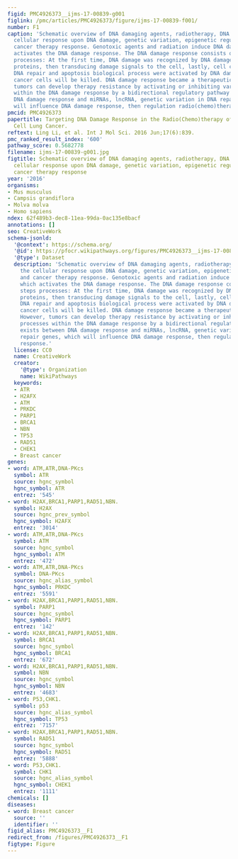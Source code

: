 ```yaml
---
figid: PMC4926373__ijms-17-00839-g001
figlink: /pmc/articles/PMC4926373/figure/ijms-17-00839-f001/
number: F1
caption: 'Schematic overview of DNA damaging agents, radiotherapy, DNA damage, the
  cellular response upon DNA damage, genetic variation, epigenetic regulation and
  cancer therapy response. Genotoxic agents and radiation induce DNA damage, which
  activates the DNA damage response. The DNA damage response consists of three steps
  processes: At the first time, DNA damage was recognized by DNA damage association
  proteins, then transducing damage signals to the cell, lastly, cell cycle arrest,
  DNA repair and apoptosis biological process were activated by DNA damage. Thus,
  cancer cells will be killed. DNA damage response became a therapeutic target. However,
  tumors can develop therapy resistance by activating or inhibiting various processes
  within the DNA damage response by a bidirectional regulatory pathway exists between
  DNA damage response and miRNAs, lncRNA, genetic variation in DNA repair genes, which
  will influence DNA damage response, then regulation radio(chemo)therapy response.'
pmcid: PMC4926373
papertitle: Targeting DNA Damage Response in the Radio(Chemo)therapy of Non-Small
  Cell Lung Cancer.
reftext: Ling Li, et al. Int J Mol Sci. 2016 Jun;17(6):839.
pmc_ranked_result_index: '600'
pathway_score: 0.5682778
filename: ijms-17-00839-g001.jpg
figtitle: Schematic overview of DNA damaging agents, radiotherapy, DNA damage, the
  cellular response upon DNA damage, genetic variation, epigenetic regulation and
  cancer therapy response
year: '2016'
organisms:
- Mus musculus
- Campsis grandiflora
- Molva molva
- Homo sapiens
ndex: 62f489b3-dec8-11ea-99da-0ac135e8bacf
annotations: []
seo: CreativeWork
schema-jsonld:
  '@context': https://schema.org/
  '@id': https://pfocr.wikipathways.org/figures/PMC4926373__ijms-17-00839-g001.html
  '@type': Dataset
  description: 'Schematic overview of DNA damaging agents, radiotherapy, DNA damage,
    the cellular response upon DNA damage, genetic variation, epigenetic regulation
    and cancer therapy response. Genotoxic agents and radiation induce DNA damage,
    which activates the DNA damage response. The DNA damage response consists of three
    steps processes: At the first time, DNA damage was recognized by DNA damage association
    proteins, then transducing damage signals to the cell, lastly, cell cycle arrest,
    DNA repair and apoptosis biological process were activated by DNA damage. Thus,
    cancer cells will be killed. DNA damage response became a therapeutic target.
    However, tumors can develop therapy resistance by activating or inhibiting various
    processes within the DNA damage response by a bidirectional regulatory pathway
    exists between DNA damage response and miRNAs, lncRNA, genetic variation in DNA
    repair genes, which will influence DNA damage response, then regulation radio(chemo)therapy
    response.'
  license: CC0
  name: CreativeWork
  creator:
    '@type': Organization
    name: WikiPathways
  keywords:
  - ATR
  - H2AFX
  - ATM
  - PRKDC
  - PARP1
  - BRCA1
  - NBN
  - TP53
  - RAD51
  - CHEK1
  - Breast cancer
genes:
- word: ATM,ATR,DNA-PKcs
  symbol: ATR
  source: hgnc_symbol
  hgnc_symbol: ATR
  entrez: '545'
- word: H2AX,BRCA1,PARP1,RAD51,NBN.
  symbol: H2AX
  source: hgnc_prev_symbol
  hgnc_symbol: H2AFX
  entrez: '3014'
- word: ATM,ATR,DNA-PKcs
  symbol: ATM
  source: hgnc_symbol
  hgnc_symbol: ATM
  entrez: '472'
- word: ATM,ATR,DNA-PKcs
  symbol: DNA-PKcs
  source: hgnc_alias_symbol
  hgnc_symbol: PRKDC
  entrez: '5591'
- word: H2AX,BRCA1,PARP1,RAD51,NBN.
  symbol: PARP1
  source: hgnc_symbol
  hgnc_symbol: PARP1
  entrez: '142'
- word: H2AX,BRCA1,PARP1,RAD51,NBN.
  symbol: BRCA1
  source: hgnc_symbol
  hgnc_symbol: BRCA1
  entrez: '672'
- word: H2AX,BRCA1,PARP1,RAD51,NBN.
  symbol: NBN
  source: hgnc_symbol
  hgnc_symbol: NBN
  entrez: '4683'
- word: P53,CHK1.
  symbol: p53
  source: hgnc_alias_symbol
  hgnc_symbol: TP53
  entrez: '7157'
- word: H2AX,BRCA1,PARP1,RAD51,NBN.
  symbol: RAD51
  source: hgnc_symbol
  hgnc_symbol: RAD51
  entrez: '5888'
- word: P53,CHK1.
  symbol: CHK1
  source: hgnc_alias_symbol
  hgnc_symbol: CHEK1
  entrez: '1111'
chemicals: []
diseases:
- word: Breast cancer
  source: ''
  identifier: ''
figid_alias: PMC4926373__F1
redirect_from: /figures/PMC4926373__F1
figtype: Figure
---
```

